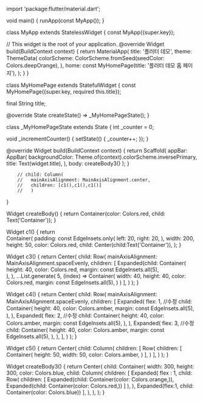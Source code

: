 import 'package:flutter/material.dart';

void main() {
  runApp(const MyApp());
}

class MyApp extends StatelessWidget {
  const MyApp({super.key});

  // This widget is the root of your application.
  @override
  Widget build(BuildContext context) {
    return MaterialApp(
      title: '플러터 데모',
      theme: ThemeData(
        colorScheme: ColorScheme.fromSeed(seedColor: Colors.deepOrange),
      ),
      home: const MyHomePage(title: '플러터 데모 홈 페이지'),
    );
  }
}

class MyHomePage extends StatefulWidget {
  const MyHomePage({super.key, required this.title});

  final String title;

  @override
  State<MyHomePage> createState() => _MyHomePageState();
}

class _MyHomePageState extends State<MyHomePage> {
  int _counter = 0;

  void _incrementCounter() {
    setState(() {
      _counter++;
    });
  }

  @override
  Widget build(BuildContext context) {
    return Scaffold(
      appBar: AppBar(
        backgroundColor: Theme.of(context).colorScheme.inversePrimary,
        title: Text(widget.title),
      ),
      body: createBody3()
      );
  }

        // child: Column(
        //   mainAxisAlignment: MainAxisAlignment.center,
        //   children: [c1(),c1(),c1()]
        //   )
}

Widget createBody() {
  return Container(color: Colors.red, child: Text('Container'));
}

Widget c1() {
  return                                                
  Container(
    padding: const EdgeInsets.only(
      left: 20,
      right: 20,
    ),
    width: 200,
    height: 50,
    color:  Colors.red,
    child: Center(child:Text('Container')),
  );
}

Widget c3() {
  return Center(
      child: Row( 
        mainAxisAlignment: MainAxisAlignment.spaceEvenly,
        children: [
          Expanded(child: Container(
            height: 40,
            color: Colors.red,
            margin: const EdgeInsets.all(5),            
          ),
          ),
          ...List.generate(
            5, 
            (index) => Container(
              width: 40,
              height: 40,
              color: Colors.red,
              margin: const EdgeInsets.all(5),
            )
          )
        ],
      )
      );
}

Widget c4() {
  return Center( child: 
  Row(
    mainAxisAlignment: MainAxisAlignment.spaceEvenly,
    children: [
      Expanded(
        flex: 1,    //수정
        child: Container(
          height: 40,
          color: Colors.amber,
          margin: const EdgeInsets.all(5),
        ),
        ),
        Expanded(
        flex: 2,    //수정
        child: Container(
          height: 40,
          color: Colors.amber,
          margin: const EdgeInsets.all(5),
        ),
        ),
        Expanded(
        flex: 3,    //수정
        child: Container(
          height: 40,
          color: Colors.amber,
          margin: const EdgeInsets.all(5),
        ),
        ),
    ],
  )
  );
}

Widget c5() {
  return Center( child: 
  Column(
    children: [
      Row(
        children: [
          Container(
            height: 50,
            width: 50,
            color: Colors.amber,
          )
        ],
      )
    ],
  )
  );
}


Widget createBody3() {
  return Center(
    child: Container(
      width: 300,
      height: 300,
      color: Colors.blue,
      child: Column(
        children: [
        Expanded(
          flex : 1,
          child: Row( 
          children: [
            Expanded(child: Container(color: Colors.orange,)),
            Expanded(child: Container(color: Colors.red,))
          ]
          ),
          ),
          Expanded(flex:1, child: Container(color: Colors.blue))
      ],
      ),
    ),
  );
}